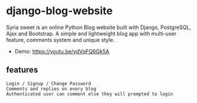 # django-blog-website
Syria sweet is an online Python Blog website built with Django, PostgreSQL, Ajax and Bootstrap. A simple and lightweight blog app with multi-user feature, comments system and unique style.
* Demo: https://youtu.be/ydVqFQ6Gk5A
## features
	Login / Signup / Change Password
	Comments and replies on every blog
	Authenticated user can comment else they will prompted to login

